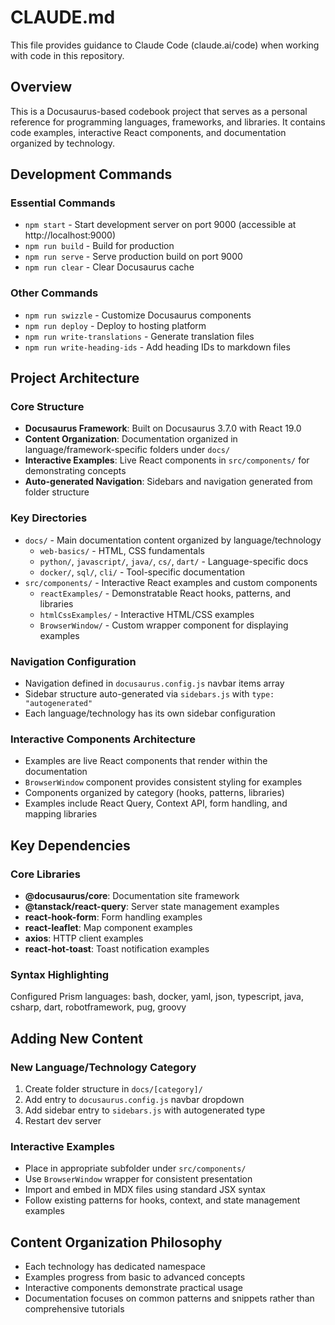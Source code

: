 # CLAUDE.md

This file provides guidance to Claude Code (claude.ai/code) when working with code in this repository.

## Overview

This is a Docusaurus-based codebook project that serves as a personal reference for programming languages, frameworks, and libraries. It contains code examples, interactive React components, and documentation organized by technology.

## Development Commands

### Essential Commands
- `npm start` - Start development server on port 9000 (accessible at http://localhost:9000)
- `npm run build` - Build for production 
- `npm run serve` - Serve production build on port 9000
- `npm run clear` - Clear Docusaurus cache

### Other Commands
- `npm run swizzle` - Customize Docusaurus components
- `npm run deploy` - Deploy to hosting platform
- `npm run write-translations` - Generate translation files
- `npm run write-heading-ids` - Add heading IDs to markdown files

## Project Architecture

### Core Structure
- **Docusaurus Framework**: Built on Docusaurus 3.7.0 with React 19.0
- **Content Organization**: Documentation organized in language/framework-specific folders under `docs/`
- **Interactive Examples**: Live React components in `src/components/` for demonstrating concepts
- **Auto-generated Navigation**: Sidebars and navigation generated from folder structure

### Key Directories
- `docs/` - Main documentation content organized by language/technology
  - `web-basics/` - HTML, CSS fundamentals
  - `python/`, `javascript/`, `java/`, `cs/`, `dart/` - Language-specific docs
  - `docker/`, `sql/`, `cli/` - Tool-specific documentation
- `src/components/` - Interactive React examples and custom components
  - `reactExamples/` - Demonstratable React hooks, patterns, and libraries
  - `htmlCssExamples/` - Interactive HTML/CSS examples
  - `BrowserWindow/` - Custom wrapper component for displaying examples

### Navigation Configuration
- Navigation defined in `docusaurus.config.js` navbar items array
- Sidebar structure auto-generated via `sidebars.js` with `type: "autogenerated"`
- Each language/technology has its own sidebar configuration

### Interactive Components Architecture
- Examples are live React components that render within the documentation
- `BrowserWindow` component provides consistent styling for examples
- Components organized by category (hooks, patterns, libraries)
- Examples include React Query, Context API, form handling, and mapping libraries

## Key Dependencies

### Core Libraries
- **@docusaurus/core**: Documentation site framework
- **@tanstack/react-query**: Server state management examples
- **react-hook-form**: Form handling examples
- **react-leaflet**: Map component examples
- **axios**: HTTP client examples
- **react-hot-toast**: Toast notification examples

### Syntax Highlighting
Configured Prism languages: bash, docker, yaml, json, typescript, java, csharp, dart, robotframework, pug, groovy

## Adding New Content

### New Language/Technology Category
1. Create folder structure in `docs/[category]/`
2. Add entry to `docusaurus.config.js` navbar dropdown
3. Add sidebar entry to `sidebars.js` with autogenerated type
4. Restart dev server

### Interactive Examples
- Place in appropriate subfolder under `src/components/`
- Use `BrowserWindow` wrapper for consistent presentation
- Import and embed in MDX files using standard JSX syntax
- Follow existing patterns for hooks, context, and state management examples

## Content Organization Philosophy
- Each technology has dedicated namespace
- Examples progress from basic to advanced concepts
- Interactive components demonstrate practical usage
- Documentation focuses on common patterns and snippets rather than comprehensive tutorials